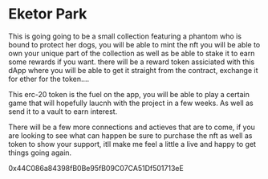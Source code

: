 # Eketor Park


This is going going to be a small collection featuring a phantom who is bound to protect her dogs, you will be able to mint the nft you will be able to own your unique part of the collection as well as be able to stake it to earn some rewards if you want. there will be a reward token assiciated with this dApp where you will be able to get it straight from the contract, exchange it for ether for the token.... 

This erc-20 token is the fuel on the app, you will be able to play a certain game that will hopefully laucnh with the project in a few weeks. As well as send it to a vault to earn interest. 

There will be a few more connections and actieves that are to come, if you are looking to see what can happen be sure to purchase the nft as well as token to show your support, itll make me feel a little a live and happy to get things going again.

0x44C086a84398fB0Be95fB09C07CA51Df501713eE